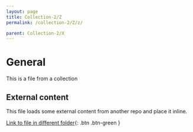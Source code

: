 ```yaml
---
layout: page
title: Collection-2/Z
permalink: /collection-2/Z/z/

parent: Collection-2/X
---
```


<!-- START_EXPOSED_SECTION -->
# General
This is a file from a collection

<div id="test_inline_external_content-1"></div>

## External content
This file loads some external content from another repo and place it inline.

[Link to file in different folder](/pwc/){: .btn .btn-green }

<!--- HEADS UP!
    siteAttr = "externalContent" will force the removal of the script tag after loading page 
    This should be the normal approach since the script will be totally useless after loading page 
--->
<script siteAttr = "externalContent">
    getExternalContent (
        'https://raw.githubusercontent.com/pmc-community/business-booster/main/LICENSE', 
        'inline',
        'fullFile',
        'fullFile',
        '```Markdown content generated from a part of partial which loads a part from an external md file and place it inline```\n',
        'test_inline_external_content-1',
        'doc-contents/_collection-2/Z/z.md'
    );
</script>

<script siteAttr = "externalContent">
    getExternalContent (
        'https://raw.githubusercontent.com/pmc-community/business-booster/main/LICENSE_XXX', 
        'after',
        'fullFile',
        'fullFile',
        '```Markdown content generated from a part of partial which loads a part from an external md file and place it inline```\n',
        'test_inline_external_content-1',
        'doc-contents/_collection-2/Z/z.md'
    );
</script>

<!-- END_EXPOSED_SECTION -->
